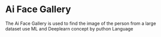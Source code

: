 # Ai Face Gallery 
 The Ai Face Gallery is used to find the image of the person from a large dataset use ML and Deeplearn concept by puthon Language
